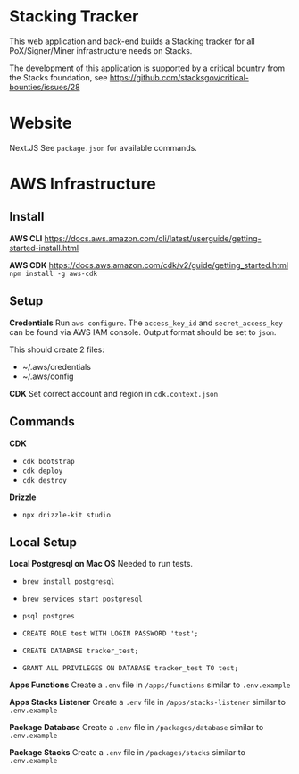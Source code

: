# Stacking Tracker

This web application and back-end builds a Stacking tracker for all PoX/Signer/Miner infrastructure needs on Stacks.

The development of this application is supported by a critical bountry from the Stacks foundation, see https://github.com/stacksgov/critical-bounties/issues/28

# Website

Next.JS
See `package.json` for available commands.

# AWS Infrastructure

## Install

**AWS CLI**
https://docs.aws.amazon.com/cli/latest/userguide/getting-started-install.html

**AWS CDK**
https://docs.aws.amazon.com/cdk/v2/guide/getting_started.html
`npm install -g aws-cdk`

## Setup

**Credentials**
Run `aws configure`. The `access_key_id` and `secret_access_key` can be found via AWS IAM console. Output format should be set to `json`.

This should create 2 files:

- ~/.aws/credentials
- ~/.aws/config

**CDK**
Set correct account and region in `cdk.context.json`

## Commands

**CDK**

- `cdk bootstrap`
- `cdk deploy`
- `cdk destroy`

**Drizzle**

- `npx drizzle-kit studio`

## Local Setup

**Local Postgresql on Mac OS**
Needed to run tests.

- `brew install postgresql`
- `brew services start postgresql`

- `psql postgres`

- `CREATE ROLE test WITH LOGIN PASSWORD 'test';`
- `CREATE DATABASE tracker_test;`
- `GRANT ALL PRIVILEGES ON DATABASE tracker_test TO test;`

**Apps Functions**
Create a `.env` file in `/apps/functions` similar to `.env.example`

**Apps Stacks Listener**
Create a `.env` file in `/apps/stacks-listener` similar to `.env.example`

**Package Database**
Create a `.env` file in `/packages/database` similar to `.env.example`

**Package Stacks**
Create a `.env` file in `/packages/stacks` similar to `.env.example`
